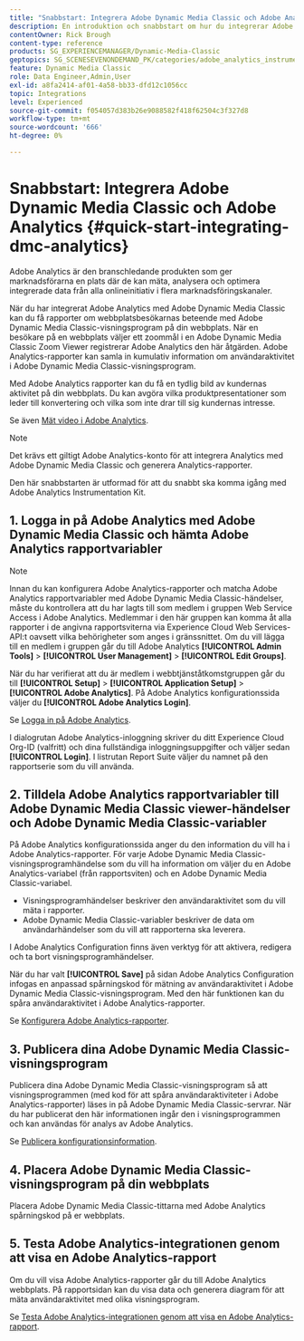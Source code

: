 ```yaml
---
title: "Snabbstart: Integrera Adobe Dynamic Media Classic och Adobe Analytics"
description: En introduktion och snabbstart om hur du integrerar Adobe Dynamic Media Classic och Adobe Analytics.
contentOwner: Rick Brough
content-type: reference
products: SG_EXPERIENCEMANAGER/Dynamic-Media-Classic
geptopics: SG_SCENESEVENONDEMAND_PK/categories/adobe_analytics_instrumentation_kit
feature: Dynamic Media Classic
role: Data Engineer,Admin,User
exl-id: a8fa2414-af01-4a58-bb33-dfd12c1056cc
topic: Integrations
level: Experienced
source-git-commit: f054057d383b26e9088582f418f62504c3f327d8
workflow-type: tm+mt
source-wordcount: '666'
ht-degree: 0%

---
```


# Snabbstart: Integrera Adobe Dynamic Media Classic och Adobe Analytics {#quick-start-integrating-dmc-analytics}

Adobe Analytics är den branschledande produkten som ger marknadsförarna en plats där de kan mäta, analysera och optimera integrerade data från alla onlineinitiativ i flera marknadsföringskanaler.

När du har integrerat Adobe Analytics med Adobe Dynamic Media Classic kan du få rapporter om webbplatsbesökarnas beteende med Adobe Dynamic Media Classic-visningsprogram på din webbplats. När en besökare på en webbplats väljer ett zoommål i en Adobe Dynamic Media Classic Zoom Viewer registrerar Adobe Analytics den här åtgärden. Adobe Analytics-rapporter kan samla in kumulativ information om användaraktivitet i Adobe Dynamic Media Classic-visningsprogram.

Med Adobe Analytics rapporter kan du få en tydlig bild av kundernas aktivitet på din webbplats. Du kan avgöra vilka produktpresentationer som leder till konvertering och vilka som inte drar till sig kundernas intresse.

Se även [Mät video i Adobe Analytics](https://experienceleague.adobe.com/en/docs/media-analytics/using/media-overview).

>[!NOTE]
>
>Det krävs ett giltigt Adobe Analytics-konto för att integrera Analytics med Adobe Dynamic Media Classic och generera Analytics-rapporter.

Den här snabbstarten är utformad för att du snabbt ska komma igång med Adobe Analytics Instrumentation Kit.

## 1. Logga in på Adobe Analytics med Adobe Dynamic Media Classic och hämta Adobe Analytics rapportvariabler

>[!NOTE]
>
>Innan du kan konfigurera Adobe Analytics-rapporter och matcha Adobe Analytics rapportvariabler med Adobe Dynamic Media Classic-händelser, måste du kontrollera att du har lagts till som medlem i gruppen Web Service Access i Adobe Analytics. Medlemmar i den här gruppen kan komma åt alla rapporter i de angivna rapportsviterna via Experience Cloud Web Services-API:t oavsett vilka behörigheter som anges i gränssnittet. Om du vill lägga till en medlem i gruppen går du till Adobe Analytics **[!UICONTROL Admin Tools]** > **[!UICONTROL User Management]** > **[!UICONTROL Edit Groups]**.

När du har verifierat att du är medlem i webbtjänståtkomstgruppen går du till **[!UICONTROL Setup]** > **[!UICONTROL Application Setup]** > **[!UICONTROL Adobe Analytics]**. På Adobe Analytics konfigurationssida väljer du **[!UICONTROL Adobe Analytics Login]**.

Se [Logga in på Adobe Analytics](log-analytics.md#log_in_to_adobe_analytics).

I dialogrutan Adobe Analytics-inloggning skriver du ditt Experience Cloud Org-ID (valfritt) och dina fullständiga inloggningsuppgifter och väljer sedan **[!UICONTROL Login]**. I listrutan Report Suite väljer du namnet på den rapportserie som du vill använda.

## 2. Tilldela Adobe Analytics rapportvariabler till Adobe Dynamic Media Classic viewer-händelser och Adobe Dynamic Media Classic-variabler

På Adobe Analytics konfigurationssida anger du den information du vill ha i Adobe Analytics-rapporter. För varje Adobe Dynamic Media Classic-visningsprogramhändelse som du vill ha information om väljer du en Adobe Analytics-variabel (från rapportsviten) och en Adobe Dynamic Media Classic-variabel.

* Visningsprogramhändelser beskriver den användaraktivitet som du vill mäta i rapporter.
* Adobe Dynamic Media Classic-variabler beskriver de data om användarhändelser som du vill att rapporterna ska leverera.

I Adobe Analytics Configuration finns även verktyg för att aktivera, redigera och ta bort visningsprogramhändelser.

När du har valt **[!UICONTROL Save]** på sidan Adobe Analytics Configuration infogas en anpassad spårningskod för mätning av användaraktivitet i Adobe Dynamic Media Classic-visningsprogram. Med den här funktionen kan du spåra användaraktivitet i Adobe Analytics-rapporter.

Se [Konfigurera Adobe Analytics-rapporter](configuring-analytics-reports.md#configuring_adobe_analytics_reports).

## 3. Publicera dina Adobe Dynamic Media Classic-visningsprogram

Publicera dina Adobe Dynamic Media Classic-visningsprogram så att visningsprogrammen (med kod för att spåra användaraktiviteter i Adobe Analytics-rapporter) läses in på Adobe Dynamic Media Classic-servrar. När du har publicerat den här informationen ingår den i visningsprogrammen och kan användas för analys av Adobe Analytics.

Se [Publicera konfigurationsinformation](publishing-analytics-configuration-information.md#publishing_adobe_analytics_configuration_information).

## 4. Placera Adobe Dynamic Media Classic-visningsprogram på din webbplats

Placera Adobe Dynamic Media Classic-tittarna med Adobe Analytics spårningskod på er webbplats.

## 5. Testa Adobe Analytics-integrationen genom att visa en Adobe Analytics-rapport

Om du vill visa Adobe Analytics-rapporter går du till Adobe Analytics webbplats. På rapportsidan kan du visa data och generera diagram för att mäta användaraktivitet med olika visningsprogram.

Se [Testa Adobe Analytics-integrationen genom att visa en Adobe Analytics-rapport](testing-integration-viewing-analytics-report.md#testing_the_integration_by_viewing_an_adobe_analytics_report).
